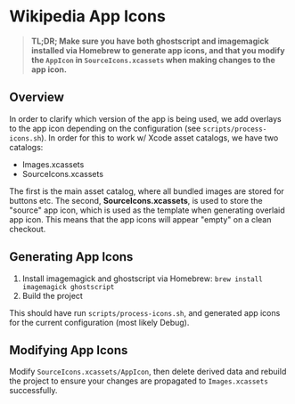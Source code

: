 # Wikipedia App Icons

> **TL;DR; Make sure you have both ghostscript and imagemagick installed via Homebrew to generate app icons, and that you modify the `AppIcon` in `SourceIcons.xcassets` when making changes to the app icon.**

## Overview

In order to clarify which version of the app is being used, we add overlays to the app icon depending on the configuration (see `scripts/process-icons.sh`).  In order for this to work w/ Xcode asset catalogs, we have two catalogs:

- Images.xcassets
- SourceIcons.xcassets

The first is the main asset catalog, where all bundled images are stored for buttons etc.  The second, **SourceIcons.xcassets**, is used to store the "source" app icon, which is used as the template when generating overlaid app icon.  This means that the app icons will appear "empty" on a clean checkout.

## Generating App Icons

1. Install imagemagick and ghostscript via Homebrew: `brew install imagemagick ghostscript`
2. Build the project

This should have run `scripts/process-icons.sh`, and generated app icons for the current configuration (most likely Debug).

## Modifying App Icons
Modify `SourceIcons.xcassets/AppIcon`, then delete derived data and rebuild the project to ensure your changes are propagated to `Images.xcassets` successfully.

